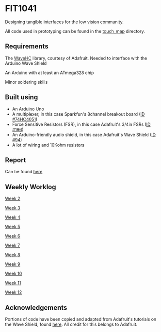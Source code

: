 # FIT1041

Designing tangible interfaces for the low vision community.

All code used in prototyping can be found in the [touch_map](https://github.com/NickelOz/fit1041/tree/master/touch_map) directory.

## Requirements

The [WaveHC](https://github.com/adafruit/WaveHC) library, courtesy of Adafruit. Needed to interface with the Arduino Wave Shield

An Arduino with at least an ATmega328 chip

Minor soldering skills

## Built using

 - An Arduino Uno
 - A multiplexer, in this case Sparkfun's 8channel breakout board ([ID #74HC4051](https://www.sparkfun.com/products/13906))
 - Force Sensitive Resistors (FSR), in this case Adafruit's 3/4in FSRs ([ID #166](https://www.adafruit.com/product/166))
 - An Arduino-friendly audio shield, in this case Adafruit's Wave Shield ([ID #94](https://www.adafruit.com/product/94))
 - A lot of wiring and 10Kohm resistors

## Report

Can be found [here](https://github.com/NickelOz/fit1041/blob/master/report.md).

## Weekly Worklog

[Week 2](https://github.com/NickelOz/fit1041/blob/master/worklog/WEEK2.MD)

[Week 3](https://github.com/NickelOz/fit1041/blob/master/worklog/WEEK3.MD)

[Week 4](https://github.com/NickelOz/fit1041/blob/master/worklog/WEEK4.MD)

[Week 5](https://github.com/NickelOz/fit1041/blob/master/worklog/WEEK5.MD)

[Week 6](https://github.com/NickelOz/fit1041/blob/master/worklog/WEEK6.MD)

[Week 7](https://github.com/NickelOz/fit1041/blob/master/worklog/WEEK7.MD)

[Week 8](https://github.com/NickelOz/fit1041/blob/master/worklog/WEEK8.MD)

[Week 9](https://github.com/NickelOz/fit1041/blob/master/worklog/WEEK9.MD)

[Week 10](https://github.com/NickelOz/fit1041/blob/master/worklog/WEEK10.MD)

[Week 11](https://github.com/NickelOz/fit1041/blob/master/worklog/WEEK11.MD)

[Week 12](https://github.com/NickelOz/fit1041/blob/master/worklog/WEEK12.MD)

## Acknowledgements

Portions of code have been copied and adapted from Adafruit's tutorials on the Wave Shield, found [here](https://learn.adafruit.com/adafruit-wave-shield-audio-shield-for-arduino). All credit for this belongs to Adafruit.